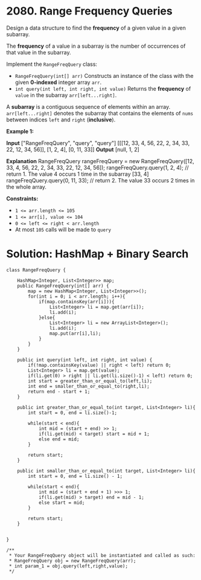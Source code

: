 # 2080. Range Frequency Queries
Design a data structure to find the  **frequency**  of a given value in a given subarray.

The  **frequency**  of a value in a subarray is the number of occurrences of that value in the subarray.

Implement the  `RangeFreqQuery`  class:

-   `RangeFreqQuery(int[] arr)`  Constructs an instance of the class with the given  **0-indexed**  integer array  `arr`.
-   `int query(int left, int right, int value)`  Returns the  **frequency**  of  `value`  in the subarray  `arr[left...right]`.

A  **subarray**  is a contiguous sequence of elements within an array.  `arr[left...right]`  denotes the subarray that contains the elements of  `nums`  between indices  `left`  and  `right`  (**inclusive**).

**Example 1:**

**Input**
["RangeFreqQuery", "query", "query"]
[[[12, 33, 4, 56, 22, 2, 34, 33, 22, 12, 34, 56]], [1, 2, 4], [0, 11, 33]]
**Output**
[null, 1, 2]

**Explanation**
RangeFreqQuery rangeFreqQuery = new RangeFreqQuery([12, 33, 4, 56, 22, 2, 34, 33, 22, 12, 34, 56]);
rangeFreqQuery.query(1, 2, 4); // return 1. The value 4 occurs 1 time in the subarray [33, 4]
rangeFreqQuery.query(0, 11, 33); // return 2. The value 33 occurs 2 times in the whole array.

**Constraints:**
-   `1 <= arr.length <= 105`
-   `1 <= arr[i], value <= 104`
-   `0 <= left <= right < arr.length`
-   At most  `105`  calls will be made to  `query`

# Solution: HashMap + Binary Search
```
class RangeFreqQuery {

    HashMap<Integer, List<Integer>> map;
    public RangeFreqQuery(int[] arr) {
        map = new HashMap<Integer, List<Integer>>();
        for(int i = 0; i < arr.length; i++){
            if(map.containsKey(arr[i])){
                List<Integer> li = map.get(arr[i]);
                li.add(i);
            }else{
                List<Integer> li = new ArrayList<Integer>();
                li.add(i);
                map.put(arr[i],li);
            }
        }
    }
    
    public int query(int left, int right, int value) {
        if(!map.containsKey(value) || right < left) return 0;
        List<Integer> li = map.get(value);
        if(li.get(0) > right || li.get(li.size()-1) < left) return 0;
        int start = greater_than_or_equal_to(left,li);
        int end = smaller_than_or_equal_to(right,li);
        return end - start + 1;
    }
    
    public int greater_than_or_equal_to(int target, List<Integer> li){
        int start = 0, end = li.size()-1;
        
        while(start < end){
            int mid = (start + end) >> 1;
            if(li.get(mid) < target) start = mid + 1;
            else end = mid;
        }
        
        return start;
    }
    
    public int smaller_than_or_equal_to(int target, List<Integer> li){
        int start = 0, end = li.size() - 1;
        
        while(start < end){
            int mid = (start + end + 1) >>> 1;
            if(li.get(mid) > target) end = mid - 1;
            else start = mid;
        }

        return start;
    }
    
    
}

/**
 * Your RangeFreqQuery object will be instantiated and called as such:
 * RangeFreqQuery obj = new RangeFreqQuery(arr);
 * int param_1 = obj.query(left,right,value);
 */
```